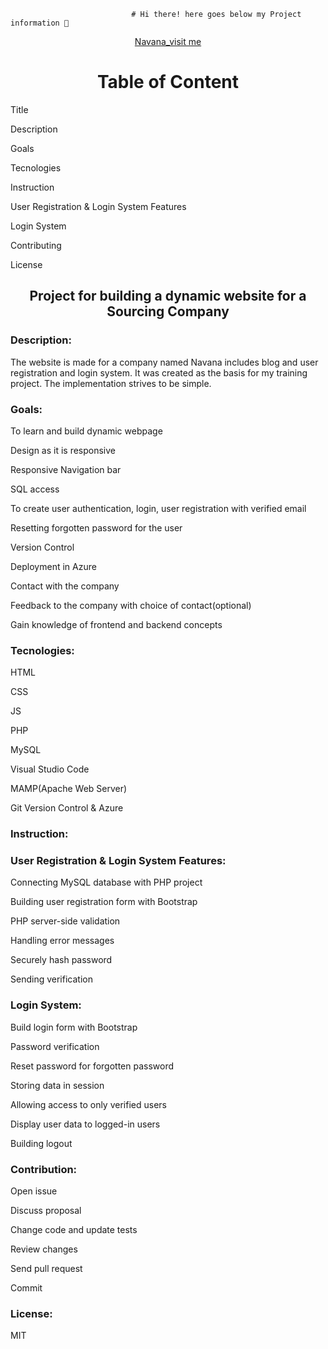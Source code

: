                                # Hi there! here goes below my Project information 👋
                               

<div align="center"><a href="https://koushikd.azurewebsites.net">Navana_visit me</a></div>                               
<h1 align="center">Table of Content</h1>
 
   <p>Title</p>
   <p>Description</p>
   <p>Goals</p>
   <p>Tecnologies</p>
   <p>Instruction</p>
   <P>User Registration & Login System Features</p>
   <p>Login System</p>
   <p>Contributing</p>
   <p>License</p>
   
<h2 align="center">Project for building a dynamic website for a Sourcing Company</h2>

<h3 align="left">Description:</h3>

<p>The website is made for a company named Navana includes blog and user registration and login system. It was created as the basis for my training project. 
   The implementation strives to be simple.</p>
    
<h3 align="left"> Goals:</h3>
 
  <p>To learn and build dynamic webpage</p>
  <p>Design as it is responsive</p>	
  <p>Responsive Navigation bar</p>
  <p>SQL access</p>
  <p>To create user authentication, login, user registration with verified email</p>
  <p>Resetting forgotten password for the user</p>
  <p>Version Control</p>
  <p>Deployment in Azure</p>
  <p>Contact with the company</p>
  <p>Feedback to the company with choice of contact(optional)</p>
  <p>Gain knowledge of frontend and backend concepts</p>
  
  <h3 align="left">Tecnologies:</h3>
 
  <p>HTML</p>
  <p>CSS</p>
  <p>JS</p>
  <p>PHP</p>
  <p>MySQL</p>
  <p>Visual Studio Code</p>
  <p>MAMP(Apache Web Server)</p>
  <p>Git Version Control & Azure</p>
 
 <h3 align="left">Instruction:</h3>
   
  <p> </p>

 <h3 align="left">User Registration & Login System Features:</h3>

  <p>Connecting MySQL database with PHP project</p>
  <p>Building user registration form with Bootstrap</p>
  <p>PHP server-side validation</p>
  <p>Handling error messages</p>
  <p>Securely hash password</p>
  <p>Sending verification</p> 
  
  <h3 align="left">Login System:</h3>
  
 <p>Build login form with Bootstrap</p>
 <p>Password verification</p>
 <p>Reset password for forgotten password</p>
 <p>Storing data in session</p>
 <p>Allowing access to only verified users</p>
 <p>Display user data to logged-in users</p>
 <p>Building logout</p>

<h3 align="left">Contribution:</h3>
  
 <p>Open issue</p>
 <p>Discuss proposal</p>
 <p>Change code and update tests</p>
 <p>Review changes</p>
 <p>Send pull request</p>
 <p>Commit</p>

<h3 align="left">License:</h3>
  
  <p>MIT</p> 

